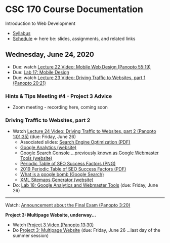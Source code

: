 # CSC 170 Course Documentation
Introduction to Web Development

- [Syllabus](syllabus.md)
- [Schedule](schedule.md)   &lArr; here be: slides, assignments, and related links

## Wednesday, June 24, 2020

- Due: watch [Lecture 22 Video: Mobile Web Design (Panopto 55:19)](https://rochester.hosted.panopto.com/Panopto/Pages/Viewer.aspx?id=afaa09fc-a256-4b5e-85c7-abde012b7a4c)
- Due: [Lab 17: Mobile Design](lab17-mobile-design/instructions.md)
- Due: watch [Lecture 23 Video: Driving Traffic to Websites, part 1 (Panopto 20:21)](https://rochester.hosted.panopto.com/Panopto/Pages/Viewer.aspx?id=052b0308-1c9c-4c5d-a1f2-abe001849026)

### Hints & Tips Meeting #4 - Project 3 Advice

- Zoom meeting - recording here, coming soon

### Driving Traffic to Websites, part 2

- Watch [Lecture 24 Video: Driving Traffic to Websites, part 2 (Panopto 1:01:35)](https://rochester.hosted.panopto.com/Panopto/Pages/Viewer.aspx?id=e48f6804-02b0-4337-9f8d-abe00184d20e) (due: Friday, June 26)
  - Associated slides: [Search Engine Optimization (PDF)](17a-driving-traffic2/seo.pdf)
  - [Google Analytics (website)](https://marketingplatform.google.com/about/analytics/)
  - [Google Search Console ...previously known as Google Webmaster Tools (website)](https://search.google.com/search-console)
  - [Periodic Table of SEO Success Factors (PNG)](17a-driving-traffic2/seo-success-factors.png)
  - [2019 Periodic Table of SEO Success Factors (PDF)](17a-driving-traffic2/SEL_SEO_Periodic_Table_2019.pdf)
  - [What is a google bomb (Google Search)](https://www.google.com/search?q=what+is+a+google+bomb&oq=what+is+a+google+bomb)
  - [XML Sitemaps Generator (website)](https://www.xml-sitemaps.com/)
- Do: [Lab 18: Google Analytics and Webmaster Tools](lab18-google-analytics/instructions.md) (due: Friday, June 26)

<hr>

Watch: [Announcement about the Final Exam (Panopto 3:20)](https://rochester.hosted.panopto.com/Panopto/Pages/Viewer.aspx?id=e0316f24-2313-4d39-be17-abe00132c592)

**Project 3: Multipage Website, underway...**

- Watch [Project 3 Video (Panopto 13:30)](https://rochester.hosted.panopto.com/Panopto/Pages/Viewer.aspx?id=5c20401b-2bb2-47bb-8dfd-abdb00f885ba)
- Do [Project 3: Multipage Website](project03-multipage-website/instructions.md) (due: Friday, June 26 ...last day of the summer session)

